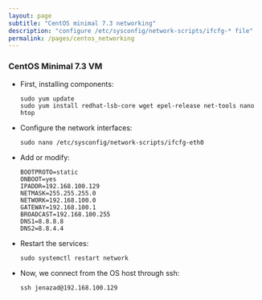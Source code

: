 ```yaml
---
layout: page
subtitle: "CentOS minimal 7.3 networking"
description: "configure /etc/sysconfig/network-scripts/ifcfg-* file"
permalink: /pages/centos_networking
---
```

### CentOS Minimal 7.3 VM

* First, installing components:

      sudo yum update
      sudo yum install redhat-lsb-core wget epel-release net-tools nano htop

* Configure the network interfaces:

      sudo nano /etc/sysconfig/network-scripts/ifcfg-eth0

* Add or modify:

      BOOTPROTO=static
      ONBOOT=yes
      IPADDR=192.168.100.129
      NETMASK=255.255.255.0
      NETWORK=192.168.100.0
      GATEWAY=192.168.100.1
      BROADCAST=192.168.100.255
      DNS1=8.8.8.8
      DNS2=8.8.4.4

* Restart the services:

      sudo systemctl restart network

* Now, we connect from the OS host through ssh:

      ssh jenazad@192.168.100.129


